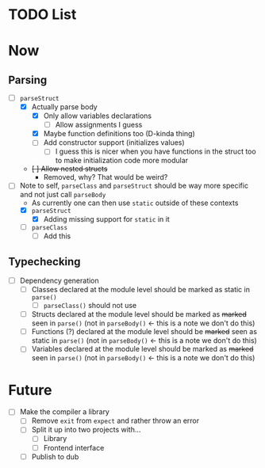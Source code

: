 TODO List
=========

# Now

## Parsing

- [ ] `parseStruct` 
    - [x] Actually parse body
        - [x] Only allow variables declarations
            - [ ] Allow assignments I guess
        - [x] Maybe function definitions too (D-kinda thing)
        - [ ] Add constructor support (initializes values)
            - [ ] I guess this is nicer when you have functions
            in the struct too to make initialization code more modular
    - ~~[ ] Allow nested structs~~
        * Removed, why? That would be weird?
- [ ] Note to self, `parseClass` and `parseStruct` should be way more specific and not just call `parseBody`
    - As currently one can then use `static` outside of these contexts
    - [x] `parseStruct`
        - [x]  Adding missing support for `static` in it
    - [ ] `parseClass`
        - [ ] Add this

## Typechecking

- [ ] Dependency generation
    - [ ] Classes declared at the module level should be marked as static in `parse()`
        - [ ] `parseClass()` should not use
    - [ ] Structs declared at the module level should be marked as ~~marked~~ seen in `parse()` (not in `parseBody()` <- this is a note we don't do this)
    - [ ] Functions (?) declared at the module level should be ~~marked~~ seen as static in `parse()` (not in `parseBody()` <- this is a note we don't do this)
    - [ ] Variables declared at the module level should be marked as ~~marked~~ seen in `parse()` (not in `parseBody()` <- this is a note we don't do this)

# Future

- [ ] Make the compiler a library
    - [ ] Remove `exit` from `expect` and rather throw an error
    - [ ] Split it up into two projects with...
        - [ ] Library
        - [ ] Frontend interface
    - [ ] Publish to dub